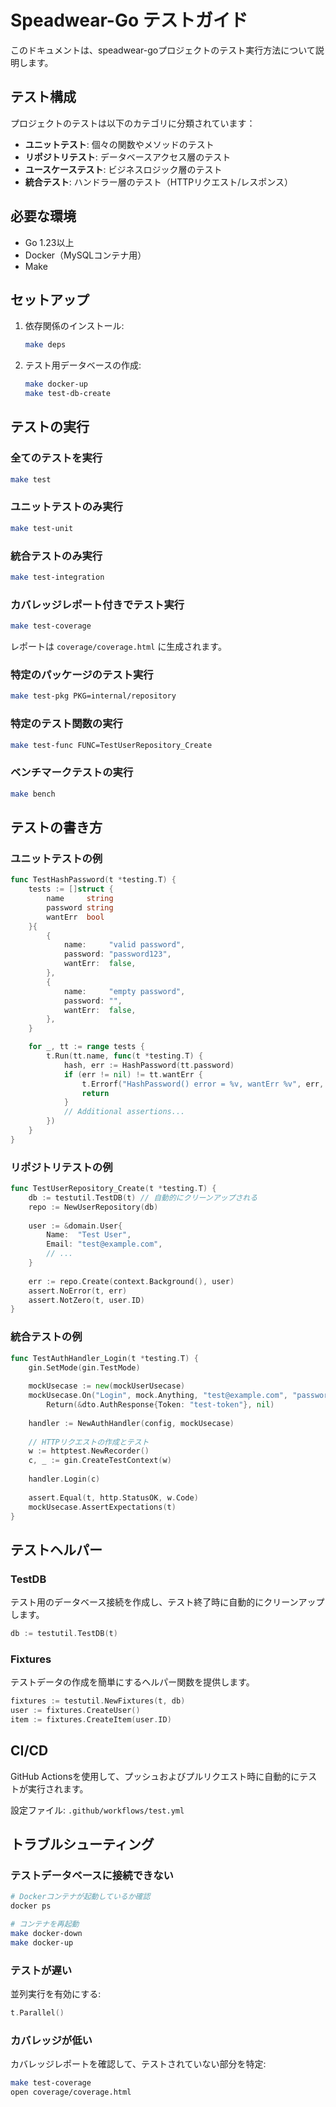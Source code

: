 # Speadwear-Go テストガイド

このドキュメントは、speadwear-goプロジェクトのテスト実行方法について説明します。

## テスト構成

プロジェクトのテストは以下のカテゴリに分類されています：

- **ユニットテスト**: 個々の関数やメソッドのテスト
- **リポジトリテスト**: データベースアクセス層のテスト
- **ユースケーステスト**: ビジネスロジック層のテスト
- **統合テスト**: ハンドラー層のテスト（HTTPリクエスト/レスポンス）

## 必要な環境

- Go 1.23以上
- Docker（MySQLコンテナ用）
- Make

## セットアップ

1. 依存関係のインストール:
   ```bash
   make deps
   ```

2. テスト用データベースの作成:
   ```bash
   make docker-up
   make test-db-create
   ```

## テストの実行

### 全てのテストを実行
```bash
make test
```

### ユニットテストのみ実行
```bash
make test-unit
```

### 統合テストのみ実行
```bash
make test-integration
```

### カバレッジレポート付きでテスト実行
```bash
make test-coverage
```
レポートは `coverage/coverage.html` に生成されます。

### 特定のパッケージのテスト実行
```bash
make test-pkg PKG=internal/repository
```

### 特定のテスト関数の実行
```bash
make test-func FUNC=TestUserRepository_Create
```

### ベンチマークテストの実行
```bash
make bench
```

## テストの書き方

### ユニットテストの例

```go
func TestHashPassword(t *testing.T) {
    tests := []struct {
        name     string
        password string
        wantErr  bool
    }{
        {
            name:     "valid password",
            password: "password123",
            wantErr:  false,
        },
        {
            name:     "empty password",
            password: "",
            wantErr:  false,
        },
    }

    for _, tt := range tests {
        t.Run(tt.name, func(t *testing.T) {
            hash, err := HashPassword(tt.password)
            if (err != nil) != tt.wantErr {
                t.Errorf("HashPassword() error = %v, wantErr %v", err, tt.wantErr)
                return
            }
            // Additional assertions...
        })
    }
}
```

### リポジトリテストの例

```go
func TestUserRepository_Create(t *testing.T) {
    db := testutil.TestDB(t) // 自動的にクリーンアップされる
    repo := NewUserRepository(db)
    
    user := &domain.User{
        Name:  "Test User",
        Email: "test@example.com",
        // ...
    }
    
    err := repo.Create(context.Background(), user)
    assert.NoError(t, err)
    assert.NotZero(t, user.ID)
}
```

### 統合テストの例

```go
func TestAuthHandler_Login(t *testing.T) {
    gin.SetMode(gin.TestMode)
    
    mockUsecase := new(mockUserUsecase)
    mockUsecase.On("Login", mock.Anything, "test@example.com", "password").
        Return(&dto.AuthResponse{Token: "test-token"}, nil)
    
    handler := NewAuthHandler(config, mockUsecase)
    
    // HTTPリクエストの作成とテスト
    w := httptest.NewRecorder()
    c, _ := gin.CreateTestContext(w)
    
    handler.Login(c)
    
    assert.Equal(t, http.StatusOK, w.Code)
    mockUsecase.AssertExpectations(t)
}
```

## テストヘルパー

### TestDB
テスト用のデータベース接続を作成し、テスト終了時に自動的にクリーンアップします。

```go
db := testutil.TestDB(t)
```

### Fixtures
テストデータの作成を簡単にするヘルパー関数を提供します。

```go
fixtures := testutil.NewFixtures(t, db)
user := fixtures.CreateUser()
item := fixtures.CreateItem(user.ID)
```

## CI/CD

GitHub Actionsを使用して、プッシュおよびプルリクエスト時に自動的にテストが実行されます。

設定ファイル: `.github/workflows/test.yml`

## トラブルシューティング

### テストデータベースに接続できない
```bash
# Dockerコンテナが起動しているか確認
docker ps

# コンテナを再起動
make docker-down
make docker-up
```

### テストが遅い
並列実行を有効にする:
```go
t.Parallel()
```

### カバレッジが低い
カバレッジレポートを確認して、テストされていない部分を特定:
```bash
make test-coverage
open coverage/coverage.html
```